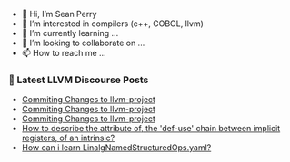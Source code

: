 - 👋 Hi, I’m Sean Perry
- 👀 I’m interested in compilers (c++, COBOL, llvm)
- 🌱 I’m currently learning ...
- 💞️ I’m looking to collaborate on ...
- 📫 How to reach me ...

<!---
s66perry/s66perry is a ✨ special ✨ repository because its `README.md` (this file) appears on your GitHub profile.
You can click the Preview link to take a look at your changes.
--->
### 📕 Latest LLVM Discourse Posts

<!-- DISCOURSE-LLVM:START -->
- [Commiting Changes to llvm-project](https://discourse.llvm.org/t/commiting-changes-to-llvm-project/69208#post_17)
- [Commiting Changes to llvm-project](https://discourse.llvm.org/t/commiting-changes-to-llvm-project/69208#post_16)
- [Commiting Changes to llvm-project](https://discourse.llvm.org/t/commiting-changes-to-llvm-project/69208#post_15)
- [How to describe the attribute of, the &#39;def-use&#39; chain between implicit registers, of an intrinsic?](https://discourse.llvm.org/t/how-to-describe-the-attribute-of-the-def-use-chain-between-implicit-registers-of-an-intrinsic/69228#post_1)
- [How can i learn LinalgNamedStructuredOps.yaml?](https://discourse.llvm.org/t/how-can-i-learn-linalgnamedstructuredops-yaml/69183#post_3)
<!-- DISCOURSE-LLVM:END -->
